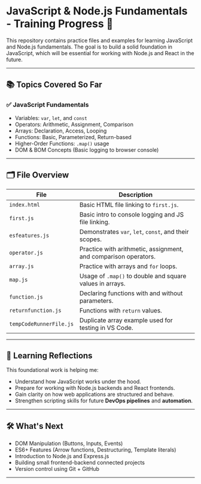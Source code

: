 # JavaScript & Node.js Fundamentals - Training Progress 🚀

This repository contains practice files and examples for learning JavaScript and Node.js fundamentals. The goal is to build a solid foundation in JavaScript, which will be essential for working with Node.js and React in the future.

---

## 📚 Topics Covered So Far

### ✅ JavaScript Fundamentals
- Variables: `var`, `let`, and `const`  
- Operators: Arithmetic, Assignment, Comparison  
- Arrays: Declaration, Access, Looping  
- Functions: Basic, Parameterized, Return-based  
- Higher-Order Functions: `.map()` usage  
- DOM & BOM Concepts (Basic logging to browser console)

---

## 🗂 File Overview

| File | Description |
|------|-------------|
| `index.html` | Basic HTML file linking to `first.js`. |
| `first.js` | Basic intro to console logging and JS file linking. |
| `esfeatures.js` | Demonstrates `var`, `let`, `const`, and their scopes. |
| `operator.js` | Practice with arithmetic, assignment, and comparison operators. |
| `array.js` | Practice with arrays and `for` loops. |
| `map.js` | Usage of `.map()` to double and square values in arrays. |
| `function.js` | Declaring functions with and without parameters. |
| `returnfunction.js` | Functions with `return` values. |
| `tempCodeRunnerFile.js` | Duplicate array example used for testing in VS Code. |

---

## 🧠 Learning Reflections

This foundational work is helping me:
- Understand how JavaScript works under the hood.
- Prepare for working with Node.js backends and React frontends.
- Gain clarity on how web applications are structured and behave.
- Strengthen scripting skills for future **DevOps pipelines** and **automation**.

---

## 🛠️ What's Next

- DOM Manipulation (Buttons, Inputs, Events)
- ES6+ Features (Arrow functions, Destructuring, Template literals)
- Introduction to Node.js and Express.js
- Building small frontend-backend connected projects
- Version control using Git + GitHub

---

